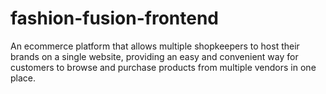 # fashion-fusion-frontend
An ecommerce platform that allows multiple shopkeepers to host their brands on a single website, providing an easy and convenient way for customers to browse and purchase products from multiple vendors in one place.
